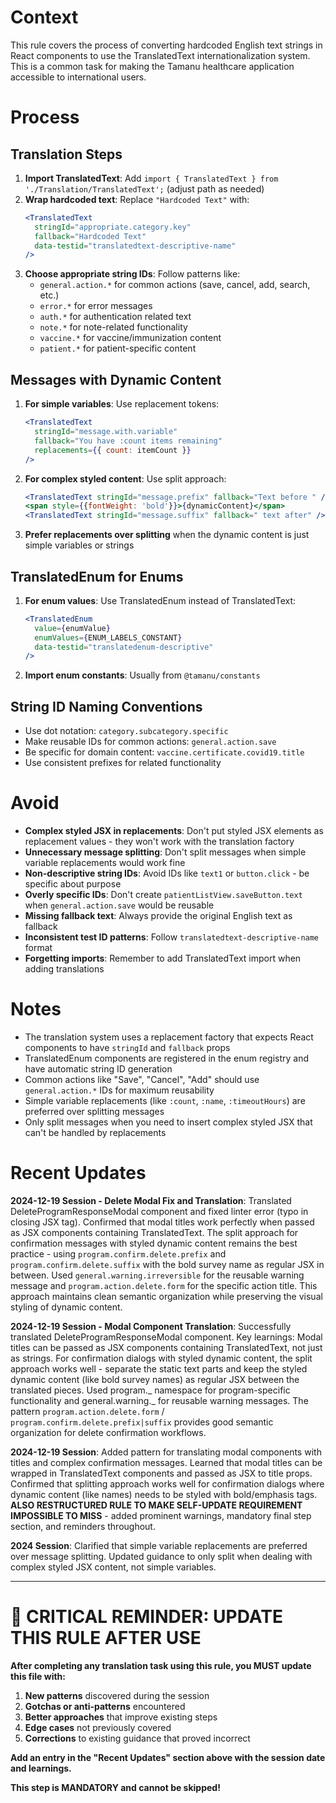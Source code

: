 # Context

This rule covers the process of converting hardcoded English text strings in React components to use the TranslatedText internationalization system. This is a common task for making the Tamanu healthcare application accessible to international users.

# Process

## Translation Steps

1. **Import TranslatedText**: Add `import { TranslatedText } from './Translation/TranslatedText';` (adjust path as needed)
2. **Wrap hardcoded text**: Replace `"Hardcoded Text"` with:
   ```jsx
   <TranslatedText
     stringId="appropriate.category.key"
     fallback="Hardcoded Text"
     data-testid="translatedtext-descriptive-name"
   />
   ```
3. **Choose appropriate string IDs**: Follow patterns like:
   - `general.action.*` for common actions (save, cancel, add, search, etc.)
   - `error.*` for error messages
   - `auth.*` for authentication related text
   - `note.*` for note-related functionality
   - `vaccine.*` for vaccine/immunization content
   - `patient.*` for patient-specific content

## Messages with Dynamic Content

1. **For simple variables**: Use replacement tokens:
   ```jsx
   <TranslatedText
     stringId="message.with.variable"
     fallback="You have :count items remaining"
     replacements={{ count: itemCount }}
   />
   ```
2. **For complex styled content**: Use split approach:
   ```jsx
   <TranslatedText stringId="message.prefix" fallback="Text before " />
   <span style={{fontWeight: 'bold'}}>{dynamicContent}</span>
   <TranslatedText stringId="message.suffix" fallback=" text after" />
   ```
3. **Prefer replacements over splitting** when the dynamic content is just simple variables or strings

## TranslatedEnum for Enums

1. **For enum values**: Use TranslatedEnum instead of TranslatedText:
   ```jsx
   <TranslatedEnum
     value={enumValue}
     enumValues={ENUM_LABELS_CONSTANT}
     data-testid="translatedenum-descriptive"
   />
   ```
2. **Import enum constants**: Usually from `@tamanu/constants`

## String ID Naming Conventions

- Use dot notation: `category.subcategory.specific`
- Make reusable IDs for common actions: `general.action.save`
- Be specific for domain content: `vaccine.certificate.covid19.title`
- Use consistent prefixes for related functionality

# Avoid

- **Complex styled JSX in replacements**: Don't put styled JSX elements as replacement values - they won't work with the translation factory
- **Unnecessary message splitting**: Don't split messages when simple variable replacements would work fine
- **Non-descriptive string IDs**: Avoid IDs like `text1` or `button.click` - be specific about purpose
- **Overly specific IDs**: Don't create `patientListView.saveButton.text` when `general.action.save` would be reusable
- **Missing fallback text**: Always provide the original English text as fallback
- **Inconsistent test ID patterns**: Follow `translatedtext-descriptive-name` format
- **Forgetting imports**: Remember to add TranslatedText import when adding translations

# Notes

- The translation system uses a replacement factory that expects React components to have `stringId` and `fallback` props
- TranslatedEnum components are registered in the enum registry and have automatic string ID generation
- Common actions like "Save", "Cancel", "Add" should use `general.action.*` IDs for maximum reusability
- Simple variable replacements (like `:count`, `:name`, `:timeoutHours`) are preferred over splitting messages
- Only split messages when you need to insert complex styled JSX that can't be handled by replacements

# Recent Updates

**2024-12-19 Session - Delete Modal Fix and Translation**: Translated DeleteProgramResponseModal component and fixed linter error (typo in closing JSX tag). Confirmed that modal titles work perfectly when passed as JSX components containing TranslatedText. The split approach for confirmation messages with styled dynamic content remains the best practice - using `program.confirm.delete.prefix` and `program.confirm.delete.suffix` with the bold survey name as regular JSX in between. Used `general.warning.irreversible` for the reusable warning message and `program.action.delete.form` for the specific action title. This approach maintains clean semantic organization while preserving the visual styling of dynamic content.

**2024-12-19 Session - Modal Component Translation**: Successfully translated DeleteProgramResponseModal component. Key learnings: Modal titles can be passed as JSX components containing TranslatedText, not just as strings. For confirmation dialogs with styled dynamic content, the split approach works well - separate the static text parts and keep the styled dynamic content (like bold survey names) as regular JSX between the translated pieces. Used program._ namespace for program-specific functionality and general.warning._ for reusable warning messages. The pattern `program.action.delete.form` / `program.confirm.delete.prefix|suffix` provides good semantic organization for delete confirmation workflows.

**2024-12-19 Session**: Added pattern for translating modal components with titles and complex confirmation messages. Learned that modal titles can be wrapped in TranslatedText components and passed as JSX to title props. Confirmed that splitting approach works well for confirmation dialogs where dynamic content (like names) needs to be styled with bold/emphasis tags. **ALSO RESTRUCTURED RULE TO MAKE SELF-UPDATE REQUIREMENT IMPOSSIBLE TO MISS** - added prominent warnings, mandatory final step section, and reminders throughout.

**2024 Session**: Clarified that simple variable replacements are preferred over message splitting. Updated guidance to only split when dealing with complex styled JSX content, not simple variables.

---

# 🔴 CRITICAL REMINDER: UPDATE THIS RULE AFTER USE

**After completing any translation task using this rule, you MUST update this file with:**

1. **New patterns** discovered during the session
2. **Gotchas or anti-patterns** encountered
3. **Better approaches** that improve existing steps
4. **Edge cases** not previously covered
5. **Corrections** to existing guidance that proved incorrect

**Add an entry in the "Recent Updates" section above with the session date and learnings.**

**This step is MANDATORY and cannot be skipped!**
